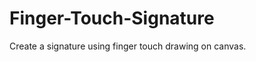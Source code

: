 Finger-Touch-Signature
======================

Create a signature using finger touch drawing on canvas.
